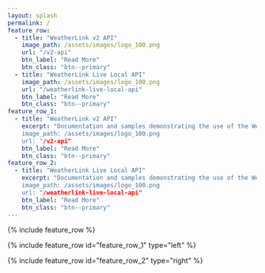 ```yaml
---
layout: splash
permalink: /
feature_row:
  - title: "WeatherLink v2 API"
    image_path: /assets/images/logo_100.png
    url: "/v2-api"
    btn_label: "Read More"
    btn_class: "btn--primary"
  - title: "WeatherLink Live Local API"
    image_path: /assets/images/logo_100.png
    url: "/weatherlink-live-local-api"
    btn_label: "Read More"
    btn_class: "btn--primary"
feature_row_1:
  - title: "WeatherLink v2 API"
    excerpt: "Documentation and samples demonstrating the use of the WeatherLink v2 API
    image_path: /assets/images/logo_100.png
    url: "/v2-api"
    btn_label: "Read More"
    btn_class: "btn--primary"
feature_row_2:
  - title: "WeatherLink Live Local API"
    excerpt: "Documentation and samples demonstrating the use of the WeatherLink Live Local API
    image_path: /assets/images/logo_100.png
    url: "/weatherlink-live-local-api"
    btn_label: "Read More"
    btn_class: "btn--primary"
---
```


{% include feature_row %}

{% include feature_row id="feature_row_1" type="left" %}

{% include feature_row id="feature_row_2" type="right" %}
